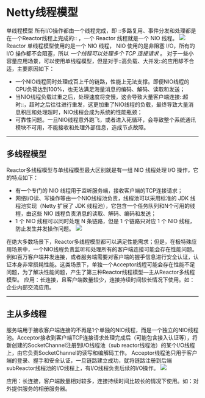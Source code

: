 # Netty线程模型

单线程模型
所有I/O操作都由一个线程完成，即 ::多路复用、事件分发和处理都是在一个Reactor线程上完成的:: ，一个 Reactor 线程就是一个 NIO 线程。
![][image-1]
Reactor 单线程模型使用的是一个 NIO 线程， NIO 使用的是非阻塞 I/O，所有的 I/O 操作都不会阻塞，所以 _一个线程可以处理多个 TCP 连接请求_ 。
对于一些小容量应用场景，可以使用单线程模型，但是对于::高负载、大并发::的应用却不合适，主要原因如下：
* 一个NIO线程同时处理成百上千的链路，性能上无法支撑。即便NIO线程的CPU负荷达到100%，也无法满足海量消息的编码、解码、读取和发送；
* 当NIO线程负载过重之后，处理速度将变慢，这会导致大量客户端连接::超时::，超时之后往往进行重发，这更加重了NIO线程的负载，最终导致大量消息积压和处理超时，NIO线程会成为系统的性能瓶颈；
* 可靠性问题。一旦NIO线程意外跑飞，或者进入死循环，会导致整个系统通讯模块不可用，不能接收和处理外部信息，造成节点故障。

---- 
## 多线程模型
Reactor多线程模型与单线程模型最大区别就是有一组 NIO 线程处理 I/O 操作，它的特点如下：
* 有一个专门的 NIO 线程用于监听服务端，接收客户端的TCP连接请求；
* 网络I/O读、写操作等由一个NIO线程池负责，线程池可以采用标准的 JDK 线程池实现（Netty 扩展了 JDK 线程池），它包含一个任务队列和N个可用的线程，由这些 NIO 线程负责消息的读取、解码、编码和发送；
* 1 个 NIO 线程可以同时处理 N 条链路，但是 1 个链路只对应 1 个 NIO 线程，防止发生并发操作问题。
![][image-2]

在绝大多数场景下，Reactor多线程模型都可以满足性能需求；但是，在极特殊应用场景中，一个NIO线程负责监听和处理所有的客户端连接可能会存在性能问题。
例如百万客户端并发连接，或者服务端需要对客户端的握手信息进行安全认证，认证本身非常损耗性能。这类场景下，单独一个Acceptor线程可能会存在性能不足问题，为了解决性能问题，产生了第三种Reactor线程模型—主从Reactor多线程模型。
应用：长连接，且客户端数量较少，连接持续时间较长情况下使用。如：企业内部交流应用。

---- 
## 主从多线程
服务端用于接收客户端连接的不再是1个单独的NIO线程，而是一个独立的NIO线程池。Acceptor接收到客户端TCP连接请求处理完成后（可能包含接入认证等），将新创建的SocketChannel注册到I/O线程池（sub reactor线程池）的某个I/O线程上，由它负责SocketChannel的读写和编解码工作。
Acceptor线程池只用于客户端的登录、握手和安全认证，一旦链路建立成功，就将链路注册到后端subReactor线程池的I/O线程上，有I/O线程负责后续的I/O操作。
![][image-3]

应用：长连接，客户端数量相对较多，连接持续时间比较长的情况下使用。如：对外提供服务的相册服务器。

[image-1]:	https://raw.githubusercontent.com/zhangpengnian/ImageRepository/master/img/20191010145017.png
[image-2]:	https://raw.githubusercontent.com/zhangpengnian/ImageRepository/master/img/20191010145108.png
[image-3]:	https://raw.githubusercontent.com/zhangpengnian/ImageRepository/master/img/20191010145122.png